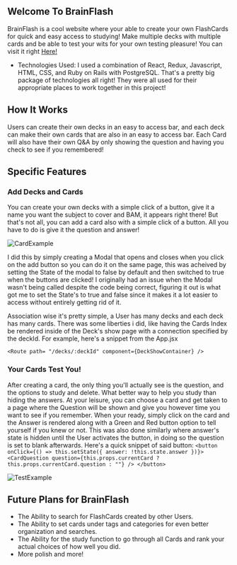 ## Welcome To BrainFlash

BrainFlash is a cool website where your able to create your own FlashCards for quick and easy access to studying!
Make multiple decks with multiple cards and be able to test your wits for your own testing pleasure! You can visit it right [Here!](https://brain-flash.herokuapp.com/)

* Technologies Used:
I used a combination of React, Redux, Javascript, HTML, CSS, and Ruby on Rails with PostgreSQL. That's a pretty big package of technologies all right! They were all used for their appropriate places to work together in this project!

## How It Works

Users can create their own decks in an easy to access bar, and each deck can make their own cards that are also in an easy to access bar. Each Card will also have their own Q&A by only showing the question and having you check to see if you remembered!


## Specific Features

### Add Decks and Cards

You can create your own decks with a simple click of a button, give it a name you want the subject to cover and BAM, it appears right there!
But that's not all, you can add a card also with a simple click of a button. All you have to do is give it the question and answer!

![CardExample](https://i.imgur.com/GuwdBk0.png)

I did this by simply creating a Modal that opens and closes when you click on the add button so you can do it on the same page, this was acheived by setting the State of the modal to false by default and then switched to true when the buttons are clicked!
I originally had an issue when the Modal wasn't being called despite the code being correct, figuring it out is what got me to set the State's to true and false since it makes it a lot easier to access without entirely getting rid of it.

Association wise it's pretty simple, a User has many decks and each deck has many cards. There was some liberties i did, like having the Cards Index be rendered inside of the  Deck's show page with a connection specified by the deckId. For example, here's a snippet from the App.jsx

 ``<Route path= "/decks/:deckId" component={DeckShowContainer} />``
 
 ### Your Cards Test You!
 
 After creating a card, the only thing you'll actually see is the question, and the options to study and delete. What better way to help you study than hiding the answers. At your leisure, you can choose a card and get taken to a page where the Question will be shown and give you however time you want to see if you remember. When your ready, simply click on the card and the Answer is rendered along with a Green and Red button option to tell yourself if you knew or not.
This was also done similarly where answer's state is hidden until the User activates the button, in doing so the question is set to blank afterwards. Here's a quick snippet of said button:
 ``<button onClick={() => this.setState({ answer: !this.state.answer })}>
 <CardQuestion question={this.props.currentCard ? this.props.currentCard.question : ""} />
 </button>``

 ![TestExample](https://i.imgur.com/AhQY2xX.png)
 
 ## Future Plans for BrainFlash
 
 * The Ability to search for FlashCards created by other Users.
 * The Ability to set cards under tags and categories for even better organization and searches.
 * The Ability for the study function to go through all Cards and rank your actual choices of how well you did.
 * More polish and more!
